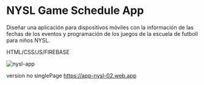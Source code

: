 # NYSL Game Schedule App


Diseñar una aplicación para dispositivos móviles con la información de las fechas de los eventos y programación de los juegos de la escuela de futboll para niños NYSL. 

HTML/CSS/JS/FIREBASE


![nysl-app](https://user-images.githubusercontent.com/48371387/84106986-ef49ea80-a9f2-11ea-8ce9-9c2a841a195b.png)



version no singlePage
https://app-nysl-02.web.app
